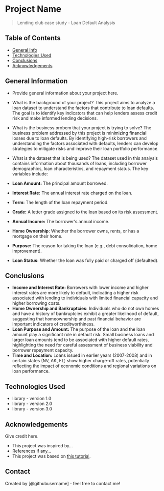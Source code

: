 # Project Name
> Lending club case study - Loan Default Analysis


## Table of Contents
* [General Info](#general-information)
* [Technologies Used](#technologies-used)
* [Conclusions](#conclusions)
* [Acknowledgements](#acknowledgements)

<!-- You can include any other section that is pertinent to your problem -->

## General Information
- Provide general information about your project here.

- What is the background of your project?
This project aims to analyze a loan dataset to understand the factors that contribute to loan defaults. The goal is to identify key indicators that can help lenders assess credit risk and make informed lending decisions.

- What is the business probem that your project is trying to solve?
The business problem addressed by this project is minimizing financial losses due to loan defaults. By identifying high-risk borrowers and understanding the factors associated with defaults, lenders can develop strategies to mitigate risks and improve their loan portfolio performance.

- What is the dataset that is being used?
The dataset used in this analysis contains information about thousands of loans, including borrower demographics, loan characteristics, and repayment status. The key variables include:

- **Loan Amount:** The principal amount borrowed.
- **Interest Rate:** The annual interest rate charged on the loan.
- **Term:** The length of the loan repayment period.
- **Grade:** A letter grade assigned to the loan based on its risk assessment.
- **Annual Income:** The borrower's annual income.
- **Home Ownership:** Whether the borrower owns, rents, or has a mortgage on their home.
- **Purpose:** The reason for taking the loan (e.g., debt consolidation, home improvement).
- **Loan Status:** Whether the loan was fully paid or charged off (defaulted).

<!-- You don't have to answer all the questions - just the ones relevant to your project. -->

## Conclusions
- **Income and Interest Rate:** Borrowers with lower income and higher interest rates are more likely to default, indicating a higher risk associated with lending to individuals with limited financial capacity and higher borrowing costs.
- **Home Ownership and Bankruptcies:** Individuals who do not own homes and have a history of bankruptcies exhibit a greater likelihood of default, suggesting that homeownership and past financial behavior are important indicators of creditworthiness.
- **Loan Purpose and Amount:** The purpose of the loan and the loan amount play a significant role in default risk. Small business loans and larger loan amounts tend to be associated with higher default rates, highlighting the need for careful assessment of business viability and borrower repayment capacity.
- **Time and Location:** Loans issued in earlier years (2007-2008) and in certain states (NV, AK, FL) show higher charge-off rates, potentially reflecting the impact of economic conditions and regional variations on loan performance.


<!-- You don't have to answer all the questions - just the ones relevant to your project. -->


## Technologies Used
- library - version 1.0
- library - version 2.0
- library - version 3.0

<!-- As the libraries versions keep on changing, it is recommended to mention the version of library used in this project -->

## Acknowledgements
Give credit here.
- This project was inspired by...
- References if any...
- This project was based on [this tutorial](https://www.example.com).


## Contact
Created by [@githubusername] - feel free to contact me!


<!-- Optional -->
<!-- ## License -->
<!-- This project is open source and available under the [... License](). -->

<!-- You don't have to include all sections - just the one's relevant to your project -->